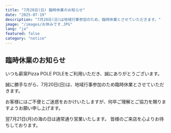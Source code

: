 ```yaml
---
title: "7月20日(日) 臨時休業のお知らせ"
date: "2025-07-19"
description: "7月20日(日)は地域行事参加のため、臨時休業とさせていただきます。"
image: "/images/お休みです.JPG"
lang: "ja"
featured: false
category: "notice"
---
```


## 臨時休業のお知らせ

いつも薪窯Pizza POLE POLEをご利用いただき、誠にありがとうございます。

誠に勝手ながら、7月20日(日)は、地域行事参加のため臨時休業とさせていただきます。

お客様にはご不便とご迷惑をおかけいたしますが、何卒ご理解とご協力を賜りますようお願い申し上げます。

翌7月21日(月)の海の日は通常通り営業いたします。
皆様のご来店を心よりお待ちしております。

